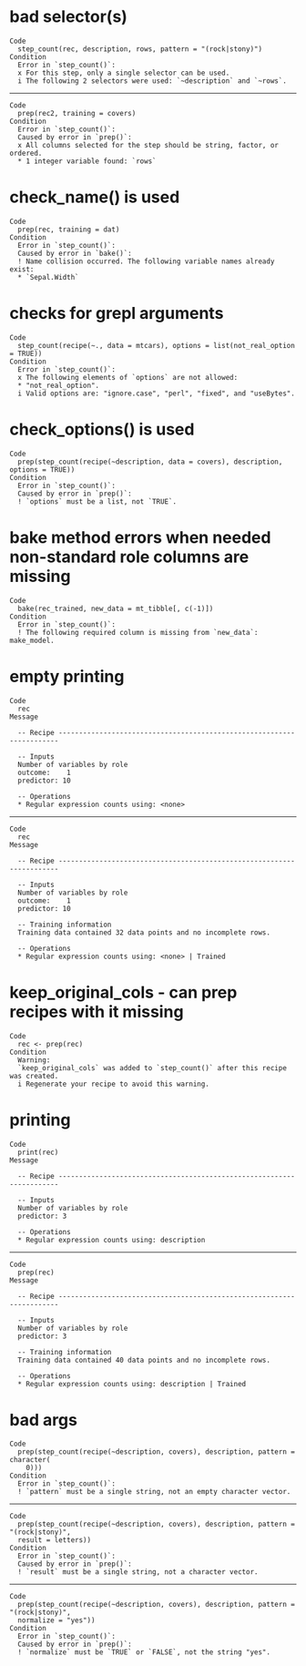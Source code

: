 # bad selector(s)

    Code
      step_count(rec, description, rows, pattern = "(rock|stony)")
    Condition
      Error in `step_count()`:
      x For this step, only a single selector can be used.
      i The following 2 selectors were used: `~description` and `~rows`.

---

    Code
      prep(rec2, training = covers)
    Condition
      Error in `step_count()`:
      Caused by error in `prep()`:
      x All columns selected for the step should be string, factor, or ordered.
      * 1 integer variable found: `rows`

# check_name() is used

    Code
      prep(rec, training = dat)
    Condition
      Error in `step_count()`:
      Caused by error in `bake()`:
      ! Name collision occurred. The following variable names already exist:
      * `Sepal.Width`

# checks for grepl arguments

    Code
      step_count(recipe(~., data = mtcars), options = list(not_real_option = TRUE))
    Condition
      Error in `step_count()`:
      x The following elements of `options` are not allowed:
      * "not_real_option".
      i Valid options are: "ignore.case", "perl", "fixed", and "useBytes".

# check_options() is used

    Code
      prep(step_count(recipe(~description, data = covers), description, options = TRUE))
    Condition
      Error in `step_count()`:
      Caused by error in `prep()`:
      ! `options` must be a list, not `TRUE`.

# bake method errors when needed non-standard role columns are missing

    Code
      bake(rec_trained, new_data = mt_tibble[, c(-1)])
    Condition
      Error in `step_count()`:
      ! The following required column is missing from `new_data`: make_model.

# empty printing

    Code
      rec
    Message
      
      -- Recipe ----------------------------------------------------------------------
      
      -- Inputs 
      Number of variables by role
      outcome:    1
      predictor: 10
      
      -- Operations 
      * Regular expression counts using: <none>

---

    Code
      rec
    Message
      
      -- Recipe ----------------------------------------------------------------------
      
      -- Inputs 
      Number of variables by role
      outcome:    1
      predictor: 10
      
      -- Training information 
      Training data contained 32 data points and no incomplete rows.
      
      -- Operations 
      * Regular expression counts using: <none> | Trained

# keep_original_cols - can prep recipes with it missing

    Code
      rec <- prep(rec)
    Condition
      Warning:
      `keep_original_cols` was added to `step_count()` after this recipe was created.
      i Regenerate your recipe to avoid this warning.

# printing

    Code
      print(rec)
    Message
      
      -- Recipe ----------------------------------------------------------------------
      
      -- Inputs 
      Number of variables by role
      predictor: 3
      
      -- Operations 
      * Regular expression counts using: description

---

    Code
      prep(rec)
    Message
      
      -- Recipe ----------------------------------------------------------------------
      
      -- Inputs 
      Number of variables by role
      predictor: 3
      
      -- Training information 
      Training data contained 40 data points and no incomplete rows.
      
      -- Operations 
      * Regular expression counts using: description | Trained

# bad args

    Code
      prep(step_count(recipe(~description, covers), description, pattern = character(
        0)))
    Condition
      Error in `step_count()`:
      ! `pattern` must be a single string, not an empty character vector.

---

    Code
      prep(step_count(recipe(~description, covers), description, pattern = "(rock|stony)",
      result = letters))
    Condition
      Error in `step_count()`:
      Caused by error in `prep()`:
      ! `result` must be a single string, not a character vector.

---

    Code
      prep(step_count(recipe(~description, covers), description, pattern = "(rock|stony)",
      normalize = "yes"))
    Condition
      Error in `step_count()`:
      Caused by error in `prep()`:
      ! `normalize` must be `TRUE` or `FALSE`, not the string "yes".

